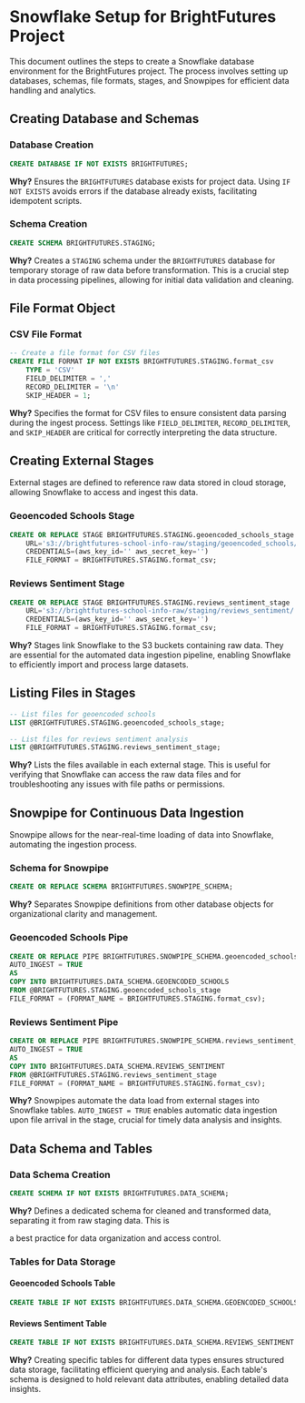 # Snowflake Setup for BrightFutures Project

This document outlines the steps to create a Snowflake database environment for the BrightFutures project. The process involves setting up databases, schemas, file formats, stages, and Snowpipes for efficient data handling and analytics.

## Creating Database and Schemas

### Database Creation

```sql
CREATE DATABASE IF NOT EXISTS BRIGHTFUTURES;
```

**Why?** Ensures the `BRIGHTFUTURES` database exists for project data. Using `IF NOT EXISTS` avoids errors if the database already exists, facilitating idempotent scripts.

### Schema Creation

```sql
CREATE SCHEMA BRIGHTFUTURES.STAGING;
```

**Why?** Creates a `STAGING` schema under the `BRIGHTFUTURES` database for temporary storage of raw data before transformation. This is a crucial step in data processing pipelines, allowing for initial data validation and cleaning.

## File Format Object

### CSV File Format

```sql
-- Create a file format for CSV files
CREATE FILE FORMAT IF NOT EXISTS BRIGHTFUTURES.STAGING.format_csv
    TYPE = 'CSV'
    FIELD_DELIMITER = ','
    RECORD_DELIMITER = '\n'
    SKIP_HEADER = 1;
```

**Why?** Specifies the format for CSV files to ensure consistent data parsing during the ingest process. Settings like `FIELD_DELIMITER`, `RECORD_DELIMITER`, and `SKIP_HEADER` are critical for correctly interpreting the data structure.

## Creating External Stages

External stages are defined to reference raw data stored in cloud storage, allowing Snowflake to access and ingest this data.

### Geoencoded Schools Stage

```sql
CREATE OR REPLACE STAGE BRIGHTFUTURES.STAGING.geoencoded_schools_stage
    URL='s3://brightfutures-school-info-raw/staging/geoencoded_schools/'
    CREDENTIALS=(aws_key_id='' aws_secret_key='')
    FILE_FORMAT = BRIGHTFUTURES.STAGING.format_csv;
```

### Reviews Sentiment Stage

```sql
CREATE OR REPLACE STAGE BRIGHTFUTURES.STAGING.reviews_sentiment_stage
    URL='s3://brightfutures-school-info-raw/staging/reviews_sentiment/'
    CREDENTIALS=(aws_key_id='' aws_secret_key='')
    FILE_FORMAT = BRIGHTFUTURES.STAGING.format_csv;
```

**Why?** Stages link Snowflake to the S3 buckets containing raw data. They are essential for the automated data ingestion pipeline, enabling Snowflake to efficiently import and process large datasets.

## Listing Files in Stages

```sql
-- List files for geoencoded schools
LIST @BRIGHTFUTURES.STAGING.geoencoded_schools_stage;

-- List files for reviews sentiment analysis
LIST @BRIGHTFUTURES.STAGING.reviews_sentiment_stage;
```

**Why?** Lists the files available in each external stage. This is useful for verifying that Snowflake can access the raw data files and for troubleshooting any issues with file paths or permissions.

## Snowpipe for Continuous Data Ingestion

Snowpipe allows for the near-real-time loading of data into Snowflake, automating the ingestion process.

### Schema for Snowpipe

```sql
CREATE OR REPLACE SCHEMA BRIGHTFUTURES.SNOWPIPE_SCHEMA;
```

**Why?** Separates Snowpipe definitions from other database objects for organizational clarity and management.

### Geoencoded Schools Pipe

```sql
CREATE OR REPLACE PIPE BRIGHTFUTURES.SNOWPIPE_SCHEMA.geoencoded_schools_pipe
AUTO_INGEST = TRUE
AS
COPY INTO BRIGHTFUTURES.DATA_SCHEMA.GEOENCODED_SCHOOLS
FROM @BRIGHTFUTURES.STAGING.geoencoded_schools_stage
FILE_FORMAT = (FORMAT_NAME = BRIGHTFUTURES.STAGING.format_csv);
```

### Reviews Sentiment Pipe

```sql
CREATE OR REPLACE PIPE BRIGHTFUTURES.SNOWPIPE_SCHEMA.reviews_sentiment_pipe
AUTO_INGEST = TRUE
AS
COPY INTO BRIGHTFUTURES.DATA_SCHEMA.REVIEWS_SENTIMENT
FROM @BRIGHTFUTURES.STAGING.reviews_sentiment_stage
FILE_FORMAT = (FORMAT_NAME = BRIGHTFUTURES.STAGING.format_csv);
```

**Why?** Snowpipes automate the data load from external stages into Snowflake tables. `AUTO_INGEST = TRUE` enables automatic data ingestion upon file arrival in the stage, crucial for timely data analysis and insights.

## Data Schema and Tables

### Data Schema Creation

```sql
CREATE SCHEMA IF NOT EXISTS BRIGHTFUTURES.DATA_SCHEMA;
```

**Why?** Defines a dedicated schema for cleaned and transformed data, separating it from raw staging data. This is

a best practice for data organization and access control.

### Tables for Data Storage

#### Geoencoded Schools Table

```sql
CREATE TABLE IF NOT EXISTS BRIGHTFUTURES.DATA_SCHEMA.GEOENCODED_SCHOOLS ( ... );
```

#### Reviews Sentiment Table

```sql
CREATE TABLE IF NOT EXISTS BRIGHTFUTURES.DATA_SCHEMA.REVIEWS_SENTIMENT ( ... );
```

**Why?** Creating specific tables for different data types ensures structured data storage, facilitating efficient querying and analysis. Each table's schema is designed to hold relevant data attributes, enabling detailed data insights.
